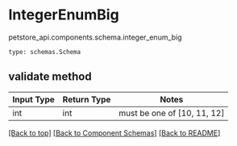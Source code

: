 # IntegerEnumBig
petstore_api.components.schema.integer_enum_big
```
type: schemas.Schema
```

## validate method
Input Type | Return Type | Notes
------------ | ------------- | -------------
int | int | must be one of [10, 11, 12]

[[Back to top]](#top) [[Back to Component Schemas]](../../../README.md#Component-Schemas) [[Back to README]](../../../README.md)
